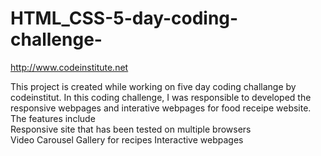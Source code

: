 # HTML_CSS-5-day-coding-challenge-
http://www.codeinstitute.net   

This project is created while working on five day coding challange by codeinstitut. 
In this coding challenge, I was responsible to developed the responsive webpages and interative webpages for food receipe website.
The features include   
Responsive site that has been tested on multiple browsers  
Video Carousel Gallery for recipes 
Interactive webpages 






